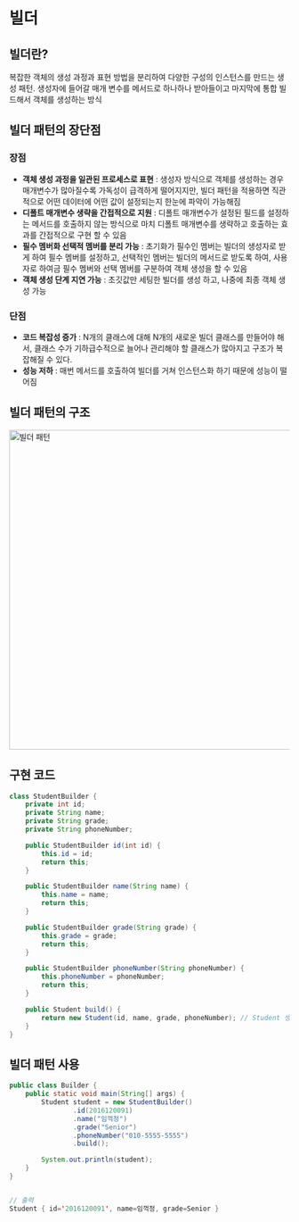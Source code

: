 # 빌더

## 빌더란?
복잡한 객체의 생성 과정과 표현 방법을 분리하여 다양한 구성의 인스턴스를 만드는 생성 패턴. 생성자에 들어갈 매개 변수를 메서드로 하나하나 받아들이고 마지막에 통합 빌드해서 객체를 생성하는 방식

## 빌더 패턴의 장단점

### 장점
- **객체 생성 과정을 일관된 프로세스로 표현** : 생성자 방식으로 객체를 생성하는 경우 매개변수가 많아질수록 가독성이 급격하게 떨어지지만, 빌더 패턴을 적용하면 직관적으로 어떤 데이터에 어떤 값이 설정되는지 한눈에 파악이 가능해짐
- **디폴트 매개변수 생략을 간접적으로 지원** : 디폴트 매개변수가 설정된 필드를 설정하는 메서드를 호출하지 않는 방식으로 마치 디폴트 매개변수를 생략하고 호출하는 효과를 간접적으로 구현 할 수 있음
- **필수 멤버화 선택적 멤버를 분리 가능** : 초기화가 필수인 멤버는 빌더의 생성자로 받게 하여 필수 멤버를 설정하고, 선택적인 멤버는 빌더의 메서드로 받도록 하여, 사용자로 하여금 필수 멤버와 선택 멤버를 구분하여 객체 생성을 할 수 있음
- **객체 생성 단계 지연 가능** : 초깃값만 세팅한 빌더를 생성 하고, 나중에 최종 객체 생성 가능

### 단점
- **코드 복잡성 증가** : N개의 클래스에 대해 N개의 새로운 빌더 클래스를 만들어야 해서, 클래스 수가 기하급수적으로 늘어나 관리해야 할 클래스가 많아지고 구조가 복잡해질 수 있다.
- **성능 저하** : 매번 메서드를 호출하여 빌더를 거쳐 인스턴스화 하기 때문에 성능이 떨어짐

## 빌더 패턴의 구조
<img width="573" alt="빌더 패턴" src="https://github.com/user-attachments/assets/2b553a1b-e702-4388-b70b-214557f60946">


## 구현 코드
```java
class StudentBuilder {
    private int id;
    private String name;
    private String grade;
    private String phoneNumber;

    public StudentBuilder id(int id) {
        this.id = id;
        return this;
    }

    public StudentBuilder name(String name) {
        this.name = name;
        return this;
    }

    public StudentBuilder grade(String grade) {
        this.grade = grade;
        return this;
    }

    public StudentBuilder phoneNumber(String phoneNumber) {
        this.phoneNumber = phoneNumber;
        return this;
    }

    public Student build() {
        return new Student(id, name, grade, phoneNumber); // Student 생성자 호출
    }
}
```

## 빌더 패턴 사용
```java
public class Builder {
    public static void main(String[] args) {
        Student student = new StudentBuilder()
                .id(2016120091)
                .name("임꺽정")
                .grade("Senior")
                .phoneNumber("010-5555-5555")
                .build();

        System.out.println(student);
    }
}


// 출력
Student { id='2016120091', name=임꺽정, grade=Senior }
```
